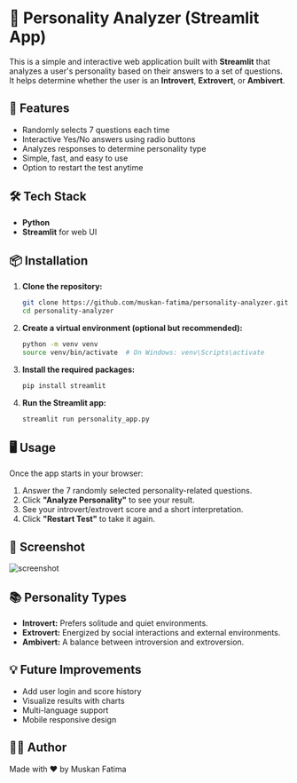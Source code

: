 # 🧠 Personality Analyzer (Streamlit App)

This is a simple and interactive web application built with **Streamlit** that analyzes a user's personality based on their answers to a set of questions. It helps determine whether the user is an **Introvert**, **Extrovert**, or **Ambivert**.

## 🚀 Features

- Randomly selects 7 questions each time
- Interactive Yes/No answers using radio buttons
- Analyzes responses to determine personality type
- Simple, fast, and easy to use
- Option to restart the test anytime

## 🛠 Tech Stack

- **Python**
- **Streamlit** for web UI

## 📦 Installation

1. **Clone the repository:**
   ```bash
   git clone https://github.com/muskan-fatima/personality-analyzer.git
   cd personality-analyzer
   ```

2. **Create a virtual environment (optional but recommended):**
   ```bash
   python -m venv venv
   source venv/bin/activate  # On Windows: venv\Scripts\activate
   ```

3. **Install the required packages:**
   ```bash
   pip install streamlit
   ```

4. **Run the Streamlit app:**
   ```bash
   streamlit run personality_app.py
   ```

## 🖥️ Usage

Once the app starts in your browser:

1. Answer the 7 randomly selected personality-related questions.
2. Click **"Analyze Personality"** to see your result.
3. See your introvert/extrovert score and a short interpretation.
4. Click **"Restart Test"** to take it again.

## 📸 Screenshot

![screenshot](screenshot.png) <!-- You can capture a screenshot and save it as screenshot.png -->

## 📚 Personality Types

- **Introvert:** Prefers solitude and quiet environments.
- **Extrovert:** Energized by social interactions and external environments.
- **Ambivert:** A balance between introversion and extroversion.

## 💡 Future Improvements

- Add user login and score history
- Visualize results with charts
- Multi-language support
- Mobile responsive design

## 🧑‍💻 Author

Made with ❤️ by Muskan Fatima
